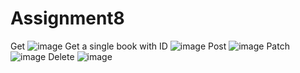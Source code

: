 ﻿# Assignment8
Get
![image](https://github.com/AleksandrosD/Assignment8/assets/100736154/eb513d4d-4f9f-4b00-872e-1235aee21a21)
Get a single book with ID
![image](https://github.com/AleksandrosD/Assignment8/assets/100736154/5d2a43f9-9679-4e8c-9514-87fbfebd5381)
Post
![image](https://github.com/AleksandrosD/Assignment8/assets/100736154/0ac78998-ee6e-455a-a8d0-4fa8c5ea351c)
Patch
![image](https://github.com/AleksandrosD/Assignment8/assets/100736154/742ee460-2d40-4cb4-a8e8-4715478ee62e)
Delete
![image](https://github.com/AleksandrosD/Assignment8/assets/100736154/e3546cec-08a4-4bf9-81ec-0f50177bb2eb)



